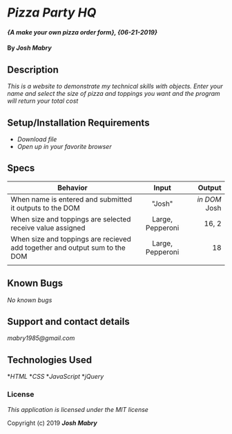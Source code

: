 # _Pizza Party HQ_

#### _{A make your own pizza order form}, {06-21-2019}_

#### By _**Josh Mabry**_

## Description

_This is a website to demonstrate my technical skills with objects. Enter your name and select the size of pizza and toppings you want and the program will return your total cost_

## Setup/Installation Requirements

* _Download file_
* _Open up in your favorite browser_

## Specs

| Behavior | Input | Output |
| ------------- |:-------------:| -----:|
| When name is entered and submitted it outputs to the DOM | "Josh" | *in DOM* Josh |
| When size and toppings are selected receive value assigned | Large, Pepperoni | 16, 2 |
| When size and toppings are recieved add together and output sum to the DOM | Large, Pepperoni | 18 |
| | | |

## Known Bugs

_No known bugs_

## Support and contact details

_mabry1985@gmail.com_

## Technologies Used

*_HTML_
*_CSS_
*_JavaScript_
*_jQuery_

### License

*This application is licensed under the MIT license*

Copyright (c) 2019 **_Josh Mabry_**
